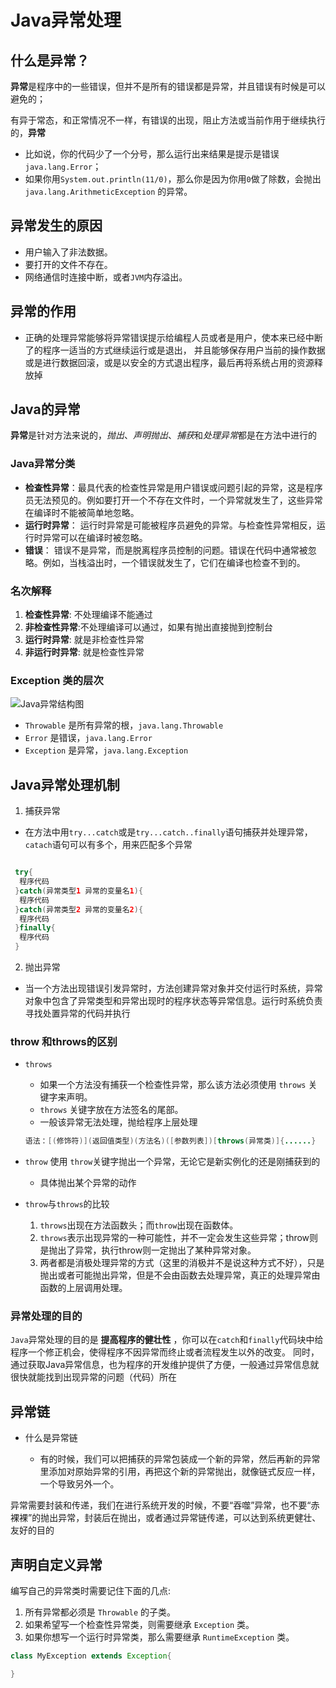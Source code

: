 # Java异常处理

## 什么是异常？

**异常**是程序中的一些错误，但并不是所有的错误都是异常，并且错误有时候是可以避免的；

有异于常态，和正常情况不一样，有错误的出现，阻止方法或当前作用于继续执行的，**异常**


- 比如说，你的代码少了一个分号，那么运行出来结果是提示是错误 `java.lang.Error`；
- 如果你用`System.out.println(11/0)`，那么你是因为你用`0`做了除数，会抛出 `java.lang.ArithmeticException` 的异常。

## 异常发生的原因

- 用户输入了非法数据。
- 要打开的文件不存在。
- 网络通信时连接中断，或者`JVM`内存溢出。

## 异常的作用
- 正确的处理异常能够将异常错误提示给编程人员或者是用户，使本来已经中断了的程序一适当的方式继续运行或是退出，
并且能够保存用户当前的操作数据或是进行数据回滚，或是以安全的方式退出程序，最后再将系统占用的资源释放掉


## Java的异常

**异常**是针对方法来说的，*抛出*、*声明抛出*、*捕获*和*处理异常*都是在方法中进行的

### Java异常分类

- **检查性异常**：最具代表的检查性异常是用户错误或问题引起的异常，这是程序员无法预见的。例如要打开一个不存在文件时，一个异常就发生了，这些异常在编译时不能被简单地忽略。
- **运行时异常**： 运行时异常是可能被程序员避免的异常。与检查性异常相反，运行时异常可以在编译时被忽略。
- **错误**： 错误不是异常，而是脱离程序员控制的问题。错误在代码中通常被忽略。例如，当栈溢出时，一个错误就发生了，它们在编译也检查不到的。

### 名次解释

1. **检查性异常**: 不处理编译不能通过
2. **非检查性异常**:不处理编译可以通过，如果有抛出直接抛到控制台
3. **运行时异常**: 就是非检查性异常
4. **非运行时异常**: 就是检查性异常

### Exception 类的层次
![Java异常结构图](http://img.my.csdn.net/uploads/201211/27/1354002637_9416.png)

- `Throwable` 是所有异常的根，`java.lang.Throwable`
- `Error` 是错误，`java.lang.Error`
- `Exception` 是异常，`java.lang.Exception`


## Java异常处理机制

1. 捕获异常
  - 在方法中用`try...catch`或是`try...catch..finally`语句捕获并处理异常，`catach`语句可以有多个，用来匹配多个异常


```java

 try{
  程序代码
 }catch(异常类型1 异常的变量名1){
  程序代码
 }catch(异常类型2 异常的变量名2){
  程序代码
 }finally{
  程序代码
 }

```

2.  抛出异常
  - 当一个方法出现错误引发异常时，方法创建异常对象并交付运行时系统，异常对象中包含了异常类型和异常出现时的程序状态等异常信息。运行时系统负责寻找处置异常的代码并执行

### throw 和throws的区别
- `throws`
    - 如果一个方法没有捕获一个检查性异常，那么该方法必须使用 `throws` 关键字来声明。
    - `throws` 关键字放在方法签名的尾部。
    - 一般该异常无法处理，抛给程序上层处理

    ```java
    语法：[(修饰符)](返回值类型)(方法名)([参数列表])[throws(异常类)]{......}
    ```

- `throw` 使用 `throw`关键字抛出一个异常，无论它是新实例化的还是刚捕获到的
   - 具体抛出某个异常的动作

- `throw`与`throws`的比较
  1. `throws`出现在方法函数头；而`throw`出现在函数体。
  2. `throws`表示出现异常的一种可能性，并不一定会发生这些异常；throw则是抛出了异常，执行throw则一定抛出了某种异常对象。
  3. 两者都是消极处理异常的方式（这里的消极并不是说这种方式不好），只是抛出或者可能抛出异常，但是不会由函数去处理异常，真正的处理异常由函数的上层调用处理。

### 异常处理的目的

`Java`异常处理的目的是 **提高程序的健壮性** ，你可以在`catch`和`finally`代码块中给程序一个修正机会，使得程序不因异常而终止或者流程发生以外的改变。
同时，通过获取Java异常信息，也为程序的开发维护提供了方便，一般通过异常信息就很快就能找到出现异常的问题（代码）所在


## 异常链

- 什么是异常链

   - 有的时候，我们可以把捕获的异常包装成一个新的异常，然后再新的异常里添加对原始异常的引用，再把这个新的异常抛出，就像链式反应一样，一个导致另外一个。



异常需要封装和传递，我们在进行系统开发的时候，不要“吞噬”异常，也不要“赤裸裸”的抛出异常，封装后在抛出，或者通过异常链传递，可以达到系统更健壮、友好的目的

## 声明自定义异常

编写自己的异常类时需要记住下面的几点:

1. 所有异常都必须是 `Throwable` 的子类。
2. 如果希望写一个检查性异常类，则需要继承 `Exception` 类。
3. 如果你想写一个运行时异常类，那么需要继承 `RuntimeException` 类。

```java
class MyException extends Exception{

}
```